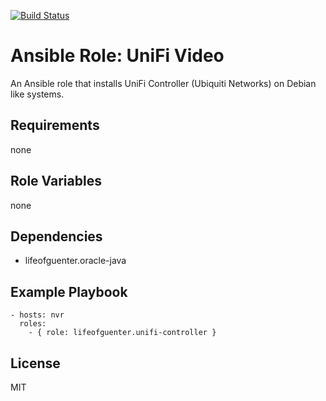 [![Build Status](https://travis-ci.org/lifeofguenter/ansible-role-unifi-controller.svg?branch=master)](https://travis-ci.org/lifeofguenter/ansible-role-unifi-controller)

# Ansible Role: UniFi Video

An Ansible role that installs UniFi Controller (Ubiquiti Networks) on Debian like systems.

## Requirements

none

## Role Variables

none

## Dependencies

- lifeofguenter.oracle-java

## Example Playbook

    - hosts: nvr
      roles:
        - { role: lifeofguenter.unifi-controller }

## License

MIT
